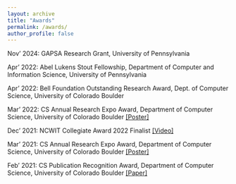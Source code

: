 ```yaml
---
layout: archive
title: "Awards"
permalink: /awards/
author_profile: false
---
```

Nov’ 2024: GAPSA Research Grant, University of Pennsylvania

Apr’ 2022: Abel Lukens Stout Fellowship, Department of Computer and Information Science, University of Pennsylvania


Apr’ 2022: Bell Foundation Outstanding Research Award, Dept. of Computer Science, University of Colorado Boulder


Mar’ 2022: CS Annual Research Expo Award, Department of Computer Science, University of Colorado Boulder [[Poster]](https://o365coloradoedu-my.sharepoint.com/personal/updu6059_colorado_edu/_layouts/15/onedrive.aspx?id=%2Fpersonal%2Fupdu6059%5Fcolorado%5Fedu%2FDocuments%2FG%2FPhD%5FApplicationDocuments%2FPoster%5FResearchExpo2022%2Epdf&parent=%2Fpersonal%2Fupdu6059%5Fcolorado%5Fedu%2FDocuments%2FG%2FPhD%5FApplicationDocuments&ga=1)


Dec’ 2021: NCWIT Collegiate Award 2022 Finalist [[Video]](https://www.youtube.com/watch?v=Vr8mCfMwpoU)


Mar’ 2021: CS Annual Research Expo Award, Department of Computer Science, University of Colorado Boulder [[Poster]](https://o365coloradoedu-my.sharepoint.com/personal/updu6059_colorado_edu/_layouts/15/onedrive.aspx?id=%2Fpersonal%2Fupdu6059%5Fcolorado%5Fedu%2FDocuments%2FG%2FPhD%5FApplicationDocuments%2FPoster%2Epdf&parent=%2Fpersonal%2Fupdu6059%5Fcolorado%5Fedu%2FDocuments%2FG%2FPhD%5FApplicationDocuments&ga=1)



Feb’ 2021: CS Publication Recognition Award, Department of Computer Science, University of Colorado Boulder [[Paper]](https://dl.acm.org/doi/pdf/10.1145/3449164)

